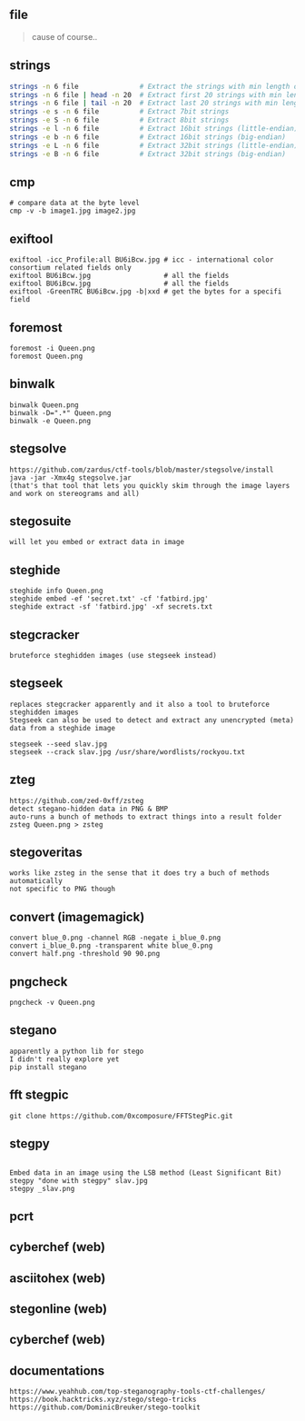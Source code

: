 ## file 
> cause of course.. 

## strings 
```bash
strings -n 6 file               # Extract the strings with min length of 6
strings -n 6 file | head -n 20  # Extract first 20 strings with min length of 6
strings -n 6 file | tail -n 20  # Extract last 20 strings with min length of 6
strings -e s -n 6 file          # Extract 7bit strings
strings -e S -n 6 file          # Extract 8bit strings
strings -e l -n 6 file          # Extract 16bit strings (little-endian)
strings -e b -n 6 file          # Extract 16bit strings (big-endian)
strings -e L -n 6 file          # Extract 32bit strings (little-endian)
strings -e B -n 6 file          # Extract 32bit strings (big-endian)
```

## cmp
```
# compare data at the byte level
cmp -v -b image1.jpg image2.jpg
```

## exiftool
```
exiftool -icc_Profile:all BU6iBcw.jpg # icc - international color consortium related fields only
exiftool BU6iBcw.jpg                  # all the fields
exiftool BU6iBcw.jpg                  # all the fields
exiftool -GreenTRC BU6iBcw.jpg -b|xxd # get the bytes for a specifi field
```

## foremost
```
foremost -i Queen.png
foremost Queen.png
```

## binwalk
```
binwalk Queen.png
binwalk -D=".*" Queen.png
binwalk -e Queen.png
```

## stegsolve
```
https://github.com/zardus/ctf-tools/blob/master/stegsolve/install 
java -jar -Xmx4g stegsolve.jar
(that's that tool that lets you quickly skim through the image layers and work on stereograms and all)
```

## stegosuite
```
will let you embed or extract data in image
```

## steghide
```
steghide info Queen.png
steghide embed -ef 'secret.txt' -cf 'fatbird.jpg'
steghide extract -sf 'fatbird.jpg' -xf secrets.txt
```

## stegcracker
```
bruteforce steghidden images (use stegseek instead)
```

## stegseek
```
replaces stegcracker apparently and it also a tool to bruteforce steghidden images 
Stegseek can also be used to detect and extract any unencrypted (meta) data from a steghide image

stegseek --seed slav.jpg
stegseek --crack slav.jpg /usr/share/wordlists/rockyou.txt
```

## zteg
```
https://github.com/zed-0xff/zsteg
detect stegano-hidden data in PNG & BMP
auto-runs a bunch of methods to extract things into a result folder
zsteg Queen.png > zsteg
```

## stegoveritas
```
works like zsteg in the sense that it does try a buch of methods automatically
not specific to PNG though
```

## convert (imagemagick)
```
convert blue_0.png -channel RGB -negate i_blue_0.png
convert i_blue_0.png -transparent white blue_0.png
convert half.png -threshold 90 90.png
```

## pngcheck
```
pngcheck -v Queen.png
```

## stegano
```
apparently a python lib for stego
I didn't really explore yet
pip install stegano
```

## fft stegpic
```
git clone https://github.com/0xcomposure/FFTStegPic.git
```

## stegpy
```

Embed data in an image using the LSB method (Least Significant Bit)
stegpy "done with stegpy" slav.jpg
stegpy _slav.png 
```

## pcrt

## cyberchef (web)
## asciitohex (web)
## stegonline (web)
## cyberchef (web)

## documentations
```
https://www.yeahhub.com/top-steganography-tools-ctf-challenges/
https://book.hacktricks.xyz/stego/stego-tricks
https://github.com/DominicBreuker/stego-toolkit
```
